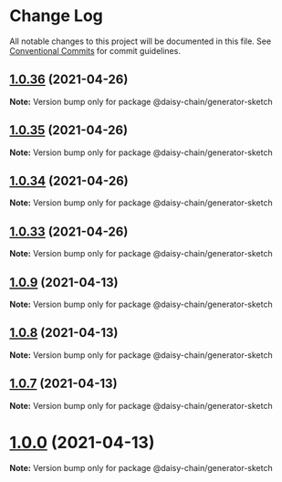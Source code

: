 # Change Log

All notable changes to this project will be documented in this file.
See [Conventional Commits](https://conventionalcommits.org) for commit guidelines.

## [1.0.36](https://github.com/nowseemee/daisy-chain/compare/v1.0.35...v1.0.36) (2021-04-26)

**Note:** Version bump only for package @daisy-chain/generator-sketch





## [1.0.35](https://github.com/nowseemee/daisy-chain/compare/v1.0.33...v1.0.35) (2021-04-26)

**Note:** Version bump only for package @daisy-chain/generator-sketch





## [1.0.34](https://github.com/nowseemee/daisy-chain/compare/v1.0.33...v1.0.34) (2021-04-26)

**Note:** Version bump only for package @daisy-chain/generator-sketch





## [1.0.33](https://github.com/nowseemee/daisy-chain/compare/v1.0.21...v1.0.33) (2021-04-26)

**Note:** Version bump only for package @daisy-chain/generator-sketch





## [1.0.9](https://github.com/nowseemee/daisy-chain/compare/v1.0.8...v1.0.9) (2021-04-13)

**Note:** Version bump only for package @daisy-chain/generator-sketch





## [1.0.8](https://github.com/nowseemee/daisy-chain/compare/v1.0.7...v1.0.8) (2021-04-13)

**Note:** Version bump only for package @daisy-chain/generator-sketch





## [1.0.7](https://github.com/nowseemee/daisy-chain/compare/v1.0.5...v1.0.7) (2021-04-13)

**Note:** Version bump only for package @daisy-chain/generator-sketch





# [1.0.0](https://github.com/nowseemee/daisy-chain/compare/v1.0.0-beta.5...v1.0.0) (2021-04-13)

**Note:** Version bump only for package @daisy-chain/generator-sketch
